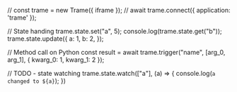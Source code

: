 // const trame = new Trame({ iframe });
// await trame.connect({ application: 'trame' });

// State handing
trame.state.set("a", 5);
console.log(trame.state.get("b"));
trame.state.update({
    a: 1,
    b: 2,
}); 

// Method call on Python
const result = await trame.trigger("name", [arg_0, arg_1], { kwarg_0: 1, kwarg_1: 2 });

// TODO - state watching
trame.state.watch(["a"], (a) => {
    console.log(`a changed to ${a}`);
})
